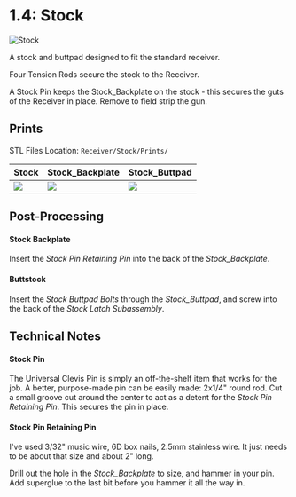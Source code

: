 # 1.4: Stock

![Stock](Preview_Stock.jpg)

A stock and buttpad designed to fit the standard receiver.

Four Tension Rods secure the stock to the Receiver.

A Stock Pin keeps the Stock_Backplate on the stock - this secures the guts
of the Receiver in place. Remove to field strip the gun.

<!-- NEW PAGE -->
## Prints
STL Files Location: `Receiver/Stock/Prints/`

|Stock|Stock_Backplate|Stock_Buttpad|
|-|-|-|
|![](Stock/Prints/Stock_thumb.jpg)|![](Stock/Prints/Stock_Backplate_thumb.jpg)|![](Stock/Prints/Stock_Buttpad_thumb.jpg)|

<!-- NEW PAGE -->
## Post-Processing

#### Stock Backplate
Insert the *Stock Pin Retaining Pin* into the back of the *Stock_Backplate*.

#### Buttstock
Insert the *Stock Buttpad Bolts* through the *Stock_Buttpad*, and screw
into the back of the *Stock Latch Subassembly*.

## Technical Notes

#### Stock Pin
The Universal Clevis Pin is simply an off-the-shelf item that works for the job.
A better, purpose-made pin can be easily made: 2x1/4" round rod.
Cut a small groove cut around the center to act as a detent for the
 *Stock Pin Retaining Pin*. This secures the pin in place.

#### Stock Pin Retaining Pin
I've used 3/32" music wire, 6D box nails, 2.5mm stainless wire.
It just needs to be about that size and about 2" long.

Drill out the hole in the *Stock_Backplate* to size, and hammer in your pin.
Add superglue to the last bit before you hammer it all the way in.
